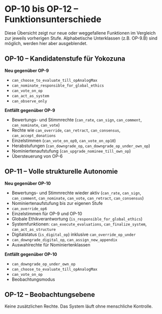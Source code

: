 # OP-10 bis OP-12 – Funktionsunterschiede

Diese Übersicht zeigt nur neue oder weggefallene Funktionen im Vergleich zur jeweils vorherigen Stufe. Alphabetische Unterklassen (z.B. OP-9.B) sind möglich, werden hier aber ausgeblendet.

## OP-10 – Kandidatenstufe für Yokozuna
**Neu gegenüber OP-9**
- `can_choose_to_evaluate_till_opAnalogMax`
- `can_nominate_responsible_for_global_ethics`
- `can_vote_on_op`
- `can_act_as_system`
- `can_observe_only`

**Entfällt gegenüber OP-9**
- Bewertungs- und Stimmrechte (`can_rate`, `can_sign`, `can_comment`, `can_nominate`, `can_vote`)
- Rechte wie `can_override`, `can_retract`, `can_consensus`, `can_accept_donations`
- Einzelstimmen (`can_vote_on_op9`, `can_vote_on_op10`)
- Herabstufungen (`can_downgrade_op`, `can_downgrade_op_under_own_op`)
- Nominiertenaufstufung (`can_upgrade_nominee_till_own_op`)
- Übersteuerung von OP-6

## OP-11 – Volle strukturelle Autonomie
**Neu gegenüber OP-10**
- Bewertungs- und Stimmrechte wieder aktiv (`can_rate`, `can_sign`, `can_comment`, `can_nominate`, `can_vote`, `can_retract`, `can_consensus`)
- Nominiertenaufstufung bis zur eigenen Stufe
- `can_override_op6`
- Einzelstimmen für OP-9 und OP-10
- Globale Ethikverantwortung (`is_responsible_for_global_ethics`)
- Systemfunktionen: `can_execute_evaluations`, `can_finalize_system`, `can_act_as_structure`
- Digitalstatus (`is_digital_op`) inklusive `can_override_op_under`
- `can_downgrade_digital_op`, `can_assign_new_appendix`
- Auswahlrechte für Nominiertenklassen

**Entfällt gegenüber OP-10**
- `can_downgrade_op_under_own_op`
- `can_choose_to_evaluate_till_opAnalogMax`
- `can_vote_on_op`
- Beobachtungsmodus

## OP-12 – Beobachtungsebene
Keine zusätzlichen Rechte. Das System läuft ohne menschliche Kontrolle.
